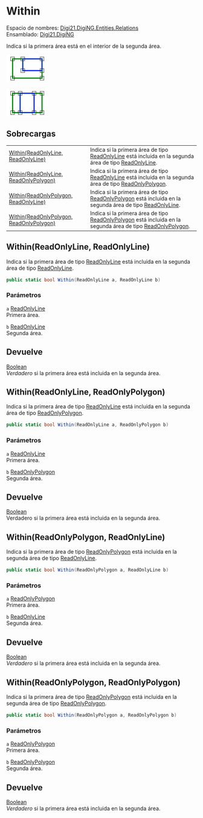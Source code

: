 # Within

Espacio de nombres: [Digi21.DigiNG.Entities.Relations](../../../)\
Ensamblado: [Digi21.DigiNG](../../../../)

Indica si la primera área está en el interior de la segunda área.

![Área dentro de área](../../../../../../../../../.gitbook/assets/areaincluyearea2.png)

![Área dentro de área](../../../../../../../../../.gitbook/assets/areaincluyearea3.png)

## Sobrecargas

|                                                                                              |                                                                                                                                                                                                                                         |
| -------------------------------------------------------------------------------------------- | --------------------------------------------------------------------------------------------------------------------------------------------------------------------------------------------------------------------------------------- |
| [Within(ReadOnlyLine, ReadOnlyLine)](within.md#within-readonlyline-readonlyline)             | Indica si la primera área de tipo [ReadOnlyLine](../../../../digi21.diging.entities/clases/readonlyline/) está incluida en la segunda área de tipo [ReadOnlyLine](../../../../digi21.diging.entities/clases/readonlyline/).             |
| [Within(ReadOnlyLine, ReadOnlyPolygon)](within.md#within-readonlyline-readonlypolygon)       | Indica si la primera área de tipo [ReadOnlyLine](../../../../digi21.diging.entities/clases/readonlyline/) está incluida en la segunda área de tipo [ReadOnlyPolygon](../../../../digi21.diging.entities/clases/readonlypolygon/).       |
| [Within(ReadOnlyPolygon, ReadOnlyLine)](within.md#within-readonlypolygon-readonlyline)       | Indica si la primera área de tipo [ReadOnlyPolygon](../../../../digi21.diging.entities/clases/readonlypolygon/) está incluida en la segunda área de tipo [ReadOnlyLine](../../../../digi21.diging.entities/clases/readonlyline/).       |
| [Within(ReadOnlyPolygon, ReadOnlyPolygon)](within.md#within-readonlypolygon-readonlypolygon) | Indica si la primera área de tipo [ReadOnlyPolygon](../../../../digi21.diging.entities/clases/readonlypolygon/) está incluida en la segunda área de tipo [ReadOnlyPolygon](../../../../digi21.diging.entities/clases/readonlypolygon/). |

## Within(ReadOnlyLine, ReadOnlyLine)

Indica si la primera área de tipo [ReadOnlyLine](../../../../digi21.diging.entities/clases/readonlyline/) está incluida en la segunda área de tipo [ReadOnlyLine](../../../../digi21.diging.entities/clases/readonlyline/).

```csharp
public static bool Within(ReadOnlyLine a, ReadOnlyLine b)
```

### Parámetros

`a` [ReadOnlyLine](../../../../digi21.diging.entities/clases/readonlyline/)\
Primera área.

`b` [ReadOnlyLine](../../../../digi21.diging.entities/clases/readonlyline/)\
Segunda área.

## Devuelve

[Boolean](https://docs.microsoft.com/en-us/dotnet/api/system.boolean?view=net-5.0)\
_Verdadero_ si la primera área está incluida en la segunda área.

## Within(ReadOnlyLine, ReadOnlyPolygon)

Indica si la primera área de tipo [ReadOnlyLine](../../../../digi21.diging.entities/clases/readonlyline/) está incluida en la segunda área de tipo [ReadOnlyPolygon](../../../../digi21.diging.entities/clases/readonlypolygon/).

```csharp
public static bool Within(ReadOnlyLine a, ReadOnlyPolygon b)
```

### Parámetros

`a` [ReadOnlyLine](../../../../digi21.diging.entities/clases/readonlyline/)\
Primera área.

`b` [ReadOnlyPolygon](../../../../digi21.diging.entities/clases/readonlypolygon/)\
Segunda área.

## Devuelve

[Boolean](https://docs.microsoft.com/en-us/dotnet/api/system.boolean?view=net-5.0)\
Verdadero si la primera área está incluida en la segunda área.

## Within(ReadOnlyPolygon, ReadOnlyLine)

Indica si la primera área de tipo [ReadOnlyPolygon](../../../../digi21.diging.entities/clases/readonlypolygon/) está incluida en la segunda área de tipo [ReadOnlyLine](../../../../digi21.diging.entities/clases/readonlyline/).

```csharp
public static bool Within(ReadOnlyPolygon a, ReadOnlyLine b)
```

### Parámetros

`a` [ReadOnlyPolygon](../../../../digi21.diging.entities/clases/readonlypolygon/)\
Primera área.

`b` [ReadOnlyLine](../../../../digi21.diging.entities/clases/readonlyline/)\
Segunda área.

## Devuelve

[Boolean](https://docs.microsoft.com/en-us/dotnet/api/system.boolean?view=net-5.0)\
_Verdadero_ si la primera área está incluida en la segunda área.

## Within(ReadOnlyPolygon, ReadOnlyPolygon)

Indica si la primera área de tipo [ReadOnlyPolygon](../../../../digi21.diging.entities/clases/readonlypolygon/) está incluida en la segunda área de tipo [ReadOnlyPolygon](../../../../digi21.diging.entities/clases/readonlypolygon/).

```csharp
public static bool Within(ReadOnlyPolygon a, ReadOnlyPolygon b)
```

### Parámetros

`a` [ReadOnlyPolygon](../../../../digi21.diging.entities/clases/readonlypolygon/)\
Primera área.

`b` [ReadOnlyPolygon](../../../../digi21.diging.entities/clases/readonlypolygon/)\
Segunda área.

## Devuelve

[Boolean](https://docs.microsoft.com/en-us/dotnet/api/system.boolean?view=net-5.0)\
_Verdadero_ si la primera área está incluida en la segunda área.

